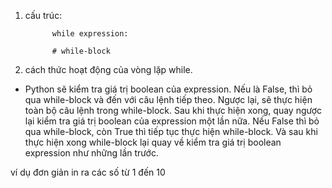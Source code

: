 1. cấu trúc:

             while expression:

             # while-block

2. cách thức hoạt động của vòng lặp while.
  
- Python sẽ kiểm tra giá trị boolean của expression. Nếu là False, thì bỏ qua while-block và đến với câu lệnh tiếp theo. Ngược lại, sẽ thực hiện toàn bộ câu lệnh trong while-block. Sau khi thực hiện xong, quay ngược lại kiểm tra giá trị boolean của expression một lần nữa. Nếu False thì bỏ qua while-block, còn True thì tiếp tục thực hiện while-block. Và sau khi thực hiện xong while-block lại quay về kiểm tra giá trị boolean expression như những lần trước.
  
ví dụ đơn giản in ra các số từ 1 đến 10
  
